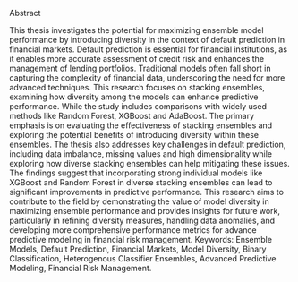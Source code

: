 Abstract

This thesis investigates the potential for maximizing ensemble model performance
by introducing diversity in the context of default prediction in financial markets.
Default prediction is essential for financial institutions, as it enables more accurate
assessment of credit risk and enhances the management of lending portfolios.
Traditional models often fall short in capturing the complexity of financial data,
underscoring the need for more advanced techniques. This research focuses on
stacking ensembles, examining how diversity among the models can enhance
predictive performance. While the study includes comparisons with widely used
methods like Random Forest, XGBoost and AdaBoost. The primary emphasis is on
evaluating the effectiveness of stacking ensembles and exploring the potential
benefits of introducing diversity within these ensembles.
The thesis also addresses key challenges in default prediction, including data
imbalance, missing values and high dimensionality while exploring how diverse
stacking ensembles can help mitigating these issues. The findings suggest that
incorporating strong individual models like XGBoost and Random Forest in diverse
stacking ensembles can lead to significant improvements in predictive performance.
This research aims to contribute to the field by demonstrating the value of model
diversity in maximizing ensemble performance and provides insights for future work,
particularly in refining diversity measures, handling data anomalies, and developing
more comprehensive performance metrics for advance predictive modeling in
financial risk management.
Keywords: Ensemble Models, Default Prediction, Financial Markets, Model Diversity, Binary
Classification, Heterogenous Classifier Ensembles, Advanced Predictive Modeling, Financial Risk
Management.
